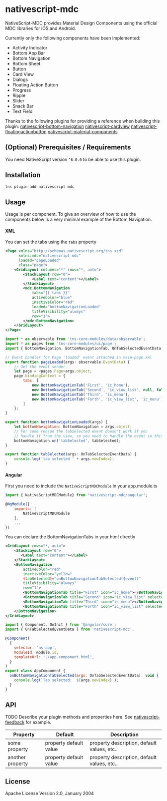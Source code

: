# nativescript-mdc

NativeScript-MDC provides Material Design Components using the official MDC libraries for iOS and Android.

Currently only the following components have been implemented:
- Activity Indicator
- Bottom App Bar
- Bottom Navigation
- Bottom Sheet
- Button
- Card View
- Dialogs
- Floating Action Button
- Progress
- Ripple
- Slider
- Snack Bar
- Text Field

Thanks to the following plugins for providing a reference when building this plugin:
[nativescript-bottom-navigation](https://github.com/henrychavez/nativescript-bottom-navigation)
[nativescript-cardview](https://github.com/bradmartin/nativescript-cardview)
[nativescript-floatingactionbutton](https://github.com/bradmartin/nativescript-floatingactionbutton)
[nativescript-material-components](https://github.com/Akylas/nativescript-material-components)

## (Optional) Prerequisites / Requirements

You need NativeScript version `^6.0.0` to be able to use this plugin.

## Installation

```javascript
tns plugin add nativescript-mdc
```

## Usage

Usage is per component.
To give an overview of how to use the components below is a very minimal example of the Bottom Navigation.

#### XML

You can set the tabs using the `tabs` property

```xml
<Page xmlns="http://schemas.nativescript.org/tns.xsd"
      xmlns:mdc="nativescript-mdc"
      loaded="pageLoaded"
      class="page">
    <GridLayout columns="*" rows="*, auto">
        <StackLayout row="0">
            <Label text="content"></Label>
        </StackLayout>
        <mdc:BottomNavigation
            tabs="{{ tabs }}"
            activeColor="blue"
            inactiveColor="red"
            loaded="bottomNavigationLoaded"
            titleVisibility="always"
            row="1">
        </mdc:BottomNavigation>
    </GridLayout>
</Page>
```

```javascript
import * as observable from 'tns-core-modules/data/observable';
import * as pages from 'tns-core-modules/ui/page';
import { BottomNavigation, BottomNavigationTab, OnTabSelectedEventData } from "nativescript-mdc";

// Event handler for Page 'loaded' event attached in main-page.xml
export function pageLoaded(args: observable.EventData) {
    // Get the event sender
    let page = <pages.Page>args.object;
    page.bindingContext = {
        tabs: [
            new BottomNavigationTab('First', 'ic_home'),
            new BottomNavigationTab('Second', 'ic_view_list', null, false),
            new BottomNavigationTab('Third', 'ic_menu'),
            new BottomNavigationTab('Forth', 'ic_view_list', 'ic_menu')
        ]
    };
}

export function bottomNavigationLoaded(args) {
    let bottomNavigation: BottomNavigation = args.object;
    // For some reason the tabSelected event doesn't work if you
    // handle it from the view, so you need to handle the event in this way.
    bottomNavigation.on('tabSelected', tabSelected);
}

export function tabSelected(args: OnTabSelectedEventData) {
    console.log('tab selected ' + args.newIndex);
}

```


#### Angular

First you need to include the `NativeScriptMDCModule` in your app.module.ts

```javascript
import { NativeScriptMDCModule} from "nativescript-mdc/angular";

@NgModule({
    imports: [
        NativeScriptMDCModule
    ],
    ...
})
```

You can declare the BottomNavigationTabs in your html directly

```xml
<GridLayout rows="*, auto">
    <StackLayout row="0">
       <Label text="content"></Label>
    </StackLayout>
    <BottomNavigation
        activeColor="red"
        inactiveColor="yellow"
        (tabSelected)="onBottomNavigationTabSelected($event)"
        titleVisibility="always"
        row="1">
        <BottomNavigationTab title="First" icon="ic_home"></BottomNavigationTab>
        <BottomNavigationTab title="Second" icon="ic_view_list" selectable="false"></BottomNavigationTab>
        <BottomNavigationTab title="Third" icon="ic_menu"></BottomNavigationTab>
        <BottomNavigationTab title="Forth" icon="ic_view_list" selectedIcon="ic_menu"></BottomNavigationTab>
    </BottomNavigation>
</GridLayout>
```

```javascript
import { Component, OnInit } from '@angular/core';
import { OnTabSelectedEventData } from 'nativescript-mdc';

@Component(
  {
    selector: 'ns-app',
    moduleId: module.id,
    templateUrl: './app.component.html',
  }
)
export class AppComponent {
  onBottomNavigationTabSelected(args: OnTabSelectedEventData): void {
    console.log(`Tab selected:  ${args.newIndex}`);
  }
}
```

## API

TODO
Describe your plugin methods and properties here. See [nativescript-feedback](https://github.com/EddyVerbruggen/nativescript-feedback) for example.
    
| Property | Default | Description |
| --- | --- | --- |
| some property | property default value | property description, default values, etc.. |
| another property | property default value | property description, default values, etc.. |
    
## License

Apache License Version 2.0, January 2004
